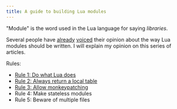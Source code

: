 ```yaml
---
title: A guide to building Lua modules
---
```


"Module" is the word used in the Lua language for saying *libraries*.

Several people have [already](http://hisham.hm/2014/01/02/how-to-write-lua-modules-in-a-post-module-world/) [voiced](http://blog.separateconcerns.com/2014-01-03-lua-module-policy.html) their opinion about the way
Lua modules should be written. I will explain my opinion on this series of articles.

<!-- MORE -->

Rules:

* [Rule 1: Do what Lua does](/blog/2014/03/30/rule-1-do-what-lua-does)
* [Rule 2: Always return a local table](/blog/2014/03/31/rule-2-return-a-local-table)
* [Rule 3: Allow monkeypatching](/blog/2014/04/04/rule-3-allow-monkeypatching)
* Rule 4: Make stateless modules
* Rule 5: Beware of multiple files

<!--
* [Rule 4: Make stateless modules](/blog/2014/03/30/rule-4-make-stateless-modules)
* [Rule 5: Beware of multiple files](/blog/2014/03/30/rule-5-beware-of-multiple-files)
-->
